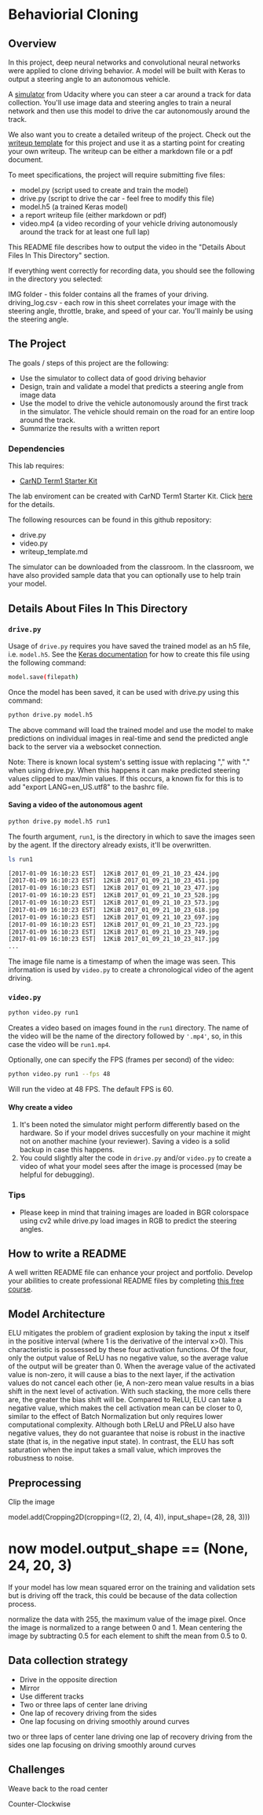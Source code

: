 # Behaviorial Cloning

Overview
---

In this project, deep neural networks and convolutional neural networks were applied to clone driving behavior. A model will be built with Keras to output a steering angle to an autonomous vehicle.

A [simulator](https://github.com/udacity/self-driving-car-sim) from Udacity where you can steer a car around a track for data collection. You'll use image data and steering angles to train a neural network and then use this model to drive the car autonomously around the track.

We also want you to create a detailed writeup of the project. Check out the [writeup template](https://github.com/udacity/CarND-Behavioral-Cloning-P3/blob/master/writeup_template.md) for this project and use it as a starting point for creating your own writeup. The writeup can be either a markdown file or a pdf document.

To meet specifications, the project will require submitting five files: 
* model.py (script used to create and train the model)
* drive.py (script to drive the car - feel free to modify this file)
* model.h5 (a trained Keras model)
* a report writeup file (either markdown or pdf)
* video.mp4 (a video recording of your vehicle driving autonomously around the track for at least one full lap)

This README file describes how to output the video in the "Details About Files In This Directory" section.

If everything went correctly for recording data, you should see the following in the directory you selected:

IMG folder - this folder contains all the frames of your driving.
driving_log.csv - each row in this sheet correlates your image with the steering angle, throttle, brake, and speed of your car. You'll mainly be using the steering angle.


The Project
---
The goals / steps of this project are the following:
* Use the simulator to collect data of good driving behavior 
* Design, train and validate a model that predicts a steering angle from image data
* Use the model to drive the vehicle autonomously around the first track in the simulator. The vehicle should remain on the road for an entire loop around the track.
* Summarize the results with a written report

### Dependencies
This lab requires:

* [CarND Term1 Starter Kit](https://github.com/udacity/CarND-Term1-Starter-Kit)

The lab enviroment can be created with CarND Term1 Starter Kit. Click [here](https://github.com/udacity/CarND-Term1-Starter-Kit/blob/master/README.md) for the details.

The following resources can be found in this github repository:
* drive.py
* video.py
* writeup_template.md

The simulator can be downloaded from the classroom. In the classroom, we have also provided sample data that you can optionally use to help train your model.

## Details About Files In This Directory

### `drive.py`

Usage of `drive.py` requires you have saved the trained model as an h5 file, i.e. `model.h5`. See the [Keras documentation](https://keras.io/getting-started/faq/#how-can-i-save-a-keras-model) for how to create this file using the following command:
```sh
model.save(filepath)
```

Once the model has been saved, it can be used with drive.py using this command:

```sh
python drive.py model.h5
```

The above command will load the trained model and use the model to make predictions on individual images in real-time and send the predicted angle back to the server via a websocket connection.

Note: There is known local system's setting issue with replacing "," with "." when using drive.py. When this happens it can make predicted steering values clipped to max/min values. If this occurs, a known fix for this is to add "export LANG=en_US.utf8" to the bashrc file.

#### Saving a video of the autonomous agent

```sh
python drive.py model.h5 run1
```

The fourth argument, `run1`, is the directory in which to save the images seen by the agent. If the directory already exists, it'll be overwritten.

```sh
ls run1

[2017-01-09 16:10:23 EST]  12KiB 2017_01_09_21_10_23_424.jpg
[2017-01-09 16:10:23 EST]  12KiB 2017_01_09_21_10_23_451.jpg
[2017-01-09 16:10:23 EST]  12KiB 2017_01_09_21_10_23_477.jpg
[2017-01-09 16:10:23 EST]  12KiB 2017_01_09_21_10_23_528.jpg
[2017-01-09 16:10:23 EST]  12KiB 2017_01_09_21_10_23_573.jpg
[2017-01-09 16:10:23 EST]  12KiB 2017_01_09_21_10_23_618.jpg
[2017-01-09 16:10:23 EST]  12KiB 2017_01_09_21_10_23_697.jpg
[2017-01-09 16:10:23 EST]  12KiB 2017_01_09_21_10_23_723.jpg
[2017-01-09 16:10:23 EST]  12KiB 2017_01_09_21_10_23_749.jpg
[2017-01-09 16:10:23 EST]  12KiB 2017_01_09_21_10_23_817.jpg
...
```

The image file name is a timestamp of when the image was seen. This information is used by `video.py` to create a chronological video of the agent driving.

### `video.py`

```sh
python video.py run1
```

Creates a video based on images found in the `run1` directory. The name of the video will be the name of the directory followed by `'.mp4'`, so, in this case the video will be `run1.mp4`.

Optionally, one can specify the FPS (frames per second) of the video:

```sh
python video.py run1 --fps 48
```

Will run the video at 48 FPS. The default FPS is 60.

#### Why create a video

1. It's been noted the simulator might perform differently based on the hardware. So if your model drives succesfully on your machine it might not on another machine (your reviewer). Saving a video is a solid backup in case this happens.
2. You could slightly alter the code in `drive.py` and/or `video.py` to create a video of what your model sees after the image is processed (may be helpful for debugging).

### Tips
- Please keep in mind that training images are loaded in BGR colorspace using cv2 while drive.py load images in RGB to predict the steering angles.

## How to write a README
A well written README file can enhance your project and portfolio.  Develop your abilities to create professional README files by completing [this free course](https://www.udacity.com/course/writing-readmes--ud777).

Model Architecture
---


ELU mitigates the problem of gradient explosion by taking the input x itself in the positive interval (where 1 is the derivative of the interval x>0). This characteristic is possessed by these four activation functions. Of the four, only the output value of ReLU has no negative value, so the average value of the output will be greater than 0. When the average value of the activated value is non-zero, it will cause a bias to the next layer, if the activation values ​​do not cancel each other (ie, A non-zero mean value results in a bias shift in the next level of activation. With such stacking, the more cells there are, the greater the bias shift will be. Compared to ReLU, ELU can take a negative value, which makes the cell activation mean can be closer to 0, similar to the effect of Batch Normalization but only requires lower computational complexity. Although both LReLU and PReLU also have negative values, they do not guarantee that noise is robust in the inactive state (that is, in the negative input state). In contrast, the ELU has soft saturation when the input takes a small value, which improves the robustness to noise.


Preprocessing
---

Clip the image

model.add(Cropping2D(cropping=((2, 2), (4, 4)),
                     input_shape=(28, 28, 3)))
# now model.output_shape == (None, 24, 20, 3)







If your model has low mean squared error on the training and validation sets but is driving off the track, this could be because of the data collection process. 

normalize the data with 255, the maximum value of the image pixel. Once the image is normalized to a range between 0 and 1. Mean centering the image by subtracting 0.5 for each element to shift the mean from 0.5 to 0.

Data collection strategy
---

- Drive in the opposite direction
- Mirror
- Use different tracks
- Two or three laps of center lane driving
- One lap of recovery driving from the sides
- One lap focusing on driving smoothly around curves


two or three laps of center lane driving
one lap of recovery driving from the sides
one lap focusing on driving smoothly around curves


Challenges
---
Weave back to the road center

Counter-Clockwise